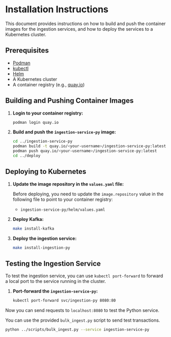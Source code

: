 # Installation Instructions

This document provides instructions on how to build and push the container images for the ingestion services, and how to deploy the services to a Kubernetes cluster.

## Prerequisites

*   [Podman](https://podman.io/getting-started/installation)
*   [kubectl](https://kubernetes.io/docs/tasks/tools/install-kubectl/)
*   [Helm](https://helm.sh/docs/intro/install/)
*   A Kubernetes cluster
*   A container registry (e.g., [quay.io](https://quay.io/))

## Building and Pushing Container Images

1.  **Login to your container registry:**

    ```bash
    podman login quay.io
    ```

2.  **Build and push the `ingestion-service-py` image:**

    ```bash
    cd ../ingestion-service-py
    podman build -t quay.io/<your-username>/ingestion-service-py:latest .
    podman push quay.io/<your-username>/ingestion-service-py:latest
    cd ../deploy
    ```



## Deploying to Kubernetes

1.  **Update the image repository in the `values.yaml` file:**

    Before deploying, you need to update the `image.repository` value in the following file to point to your container registry:

    *   `ingestion-service-py/helm/values.yaml`

2.  **Deploy Kafka:**

    ```bash
    make install-kafka
    ```

3.  **Deploy the ingestion service:**

    ```bash
    make install-ingestion-py
    ```

## Testing the Ingestion Service

To test the ingestion service, you can use `kubectl port-forward` to forward a local port to the service running in the cluster.

1.  **Port-forward the `ingestion-service-py`:**

    ```bash
    kubectl port-forward svc/ingestion-py 8080:80
    ```

Now you can send requests to `localhost:8080` to test the Python service.

You can use the provided `bulk_ingest.py` script to send test transactions.

```bash
python ../scripts/bulk_ingest.py --service ingestion-service-py
```
